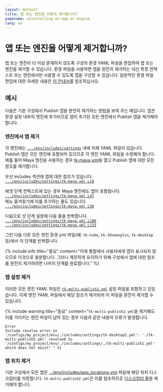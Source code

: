 ```yaml
---
layout: default
title: 앱 또는 엔진을 어떻게 제거합니까?
pagename: uninstalling-an-app-or-engine
lang: ko
---
```


# 앱 또는 엔진을 어떻게 제거합니까?

앱 또는 엔진이 더 이상 존재하지 않도록 구성의 환경 YAML 파일을 편집하여 앱 또는 엔진을 제거할 수 있습니다.
환경 파일을 사용하면 앱을 완전히 제거하는 대신 특정 컨텍스트 또는 엔진에서만 사용할 수 있도록 앱을 구성할 수 있습니다.
일반적인 환경 파일 편집에 대한 자세한 내용은 [이 안내서](../../guides/pipeline-integrations/getting-started/editing_app_setting.md)를 참조하십시오.

## 예시

다음은 기본 구성에서 Publish 앱을 완전히 제거하는 방법을 보여 주는 예입니다.
앱은 환경 설정 내부의 엔진에 추가되므로 앱이 추가된 모든 엔진에서 Publish 앱을 제거해야 합니다.

### 엔진에서 앱 제거

각 엔진에는 [`.../env/includes/settings`](https://github.com/shotgunsoftware/tk-config-default2/tree/e09236bf4b91a6dd79ca5b3ef1258d0eb0afd871/env/includes/settings) 내에 자체 YAML 파일이 있습니다. Publish 앱은 모든 엔진에 포함되어 있으므로 각 엔진 YAML 파일을 수정해야 합니다. 예를 들어 Maya 엔진을 사용하는 경우 [tk-maya.yml](https://github.com/shotgunsoftware/tk-config-default2/blob/e09236bf4b91a6dd79ca5b3ef1258d0eb0afd871/env/includes/settings/tk-maya.yml)을 열고 Publish 앱에 대한 모든 참조를 제거합니다.

우선 includes 섹션에 앱에 대한 참조가 있습니다.<br/>
[`.../env/includes/settings/tk-maya.yml L18`](https://github.com/shotgunsoftware/tk-config-default2/blob/e09236bf4b91a6dd79ca5b3ef1258d0eb0afd871/env/includes/settings/tk-maya.yml#L18)

에셋 단계 컨텍스트에 있는 경우 Maya 엔진에도 앱이 포함됩니다.<br/>
[`.../env/includes/settings/tk-maya.yml L47`](https://github.com/shotgunsoftware/tk-config-default2/blob/e09236bf4b91a6dd79ca5b3ef1258d0eb0afd871/env/includes/settings/tk-maya.yml#L47)<br/>메뉴 즐겨찾기에 이를 추가하는 줄도 있습니다.<br/>
[`.../env/includes/settings/tk-maya.yml L56`](https://github.com/shotgunsoftware/tk-config-default2/blob/e09236bf4b91a6dd79ca5b3ef1258d0eb0afd871/env/includes/settings/tk-maya.yml#L56)


다음으로 샷 단계 설정에 다음 줄을 반복합니다.<br/>
[`.../env/includes/settings/tk-maya.yml L106`](https://github.com/shotgunsoftware/tk-config-default2/blob/e09236bf4b91a6dd79ca5b3ef1258d0eb0afd871/env/includes/settings/tk-maya.yml#L106)<br/>
[`.../env/includes/settings/tk-maya.yml L115`](https://github.com/shotgunsoftware/tk-config-default2/blob/e09236bf4b91a6dd79ca5b3ef1258d0eb0afd871/env/includes/settings/tk-maya.yml#L115)

그런 다음 다른 모든 엔진 환경 yml 파일(예: `tk-nuke`, `tk-3dsmaxplus`, `tk-desktop` 등)에서 이 단계를 반복합니다.

{% include info title="중요" content="이제 통합에서 사용자에게 앱이 표시되지 않으므로 이것으로 충분합니다. 그러나 깨끗하게 유지하기 위해 구성에서 앱에 대한 참조를 완전히 제거하려면 나머지 단계를 완료합니다." %}

### 앱 설정 제거

이러한 모든 엔진 YAML 파일은 [`tk-multi-publish2.yml`](https://github.com/shotgunsoftware/tk-config-default2/blob/e09236bf4b91a6dd79ca5b3ef1258d0eb0afd871/env/includes/settings/tk-multi-publish2.yml) 설정 파일을 포함하고 있었습니다. 이제 엔진 YAML 파일에서 해당 참조가 제거되어 이 파일을 완전히 제거할 수 있습니다.

{% include warning title="중요" content="`tk-multi-publish2.yml`을 제거해도 이를 가리키는 엔진 파일이 남아 있는 경우 다음과 같은 내용의 오류가 발생합니다.

    Error
    Include resolve error in '/configs/my_project/env/./includes/settings/tk-desktop2.yml': './tk-multi-publish2.yml' resolved to '/configs/my_project/env/./includes/settings/./tk-multi-publish2.yml' which does not exist! " %}

### 앱 위치 제거

기본 구성에서 모든 앱은 [.../env/includes/app_locations.yml](https://github.com/shotgunsoftware/tk-config-default2/blob/e09236bf4b91a6dd79ca5b3ef1258d0eb0afd871/env/includes/app_locations.yml) 파일에 해당 위치 디스크립터를 저장합니다. `tk-multi-publish2.yml`은 이를 참조하므로 [디스크립터 줄](https://github.com/shotgunsoftware/tk-config-default2/blob/e09236bf4b91a6dd79ca5b3ef1258d0eb0afd871/env/includes/app_locations.yml#L52-L56)을 제거해야 합니다.
